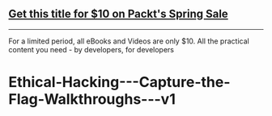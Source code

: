 ## [Get this title for $10 on Packt's Spring Sale](https://www.packt.com/V16808?utm_source=github&utm_medium=packt-github-repo&utm_campaign=spring_10_dollar_2022)
-----
For a limited period, all eBooks and Videos are only $10. All the practical content you need \- by developers, for developers

# Ethical-Hacking---Capture-the-Flag-Walkthroughs---v1